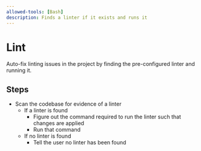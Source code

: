 ```yaml
---
allowed-tools: [Bash]
description: Finds a linter if it exists and runs it
---
```


# Lint

Auto-fix linting issues in the project by finding the pre-configured linter and running it.

## Steps

* Scan the codebase for evidence of a linter
  * If a linter is found
    * Figure out the command required to run the linter such that changes are applied
    * Run that command
  * If no linter is found
    * Tell the user no linter has been found
